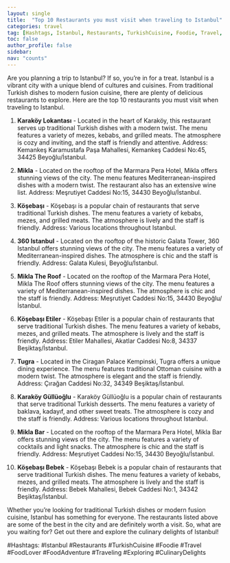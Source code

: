 ```yaml
---
layout: single
title:  "Top 10 Restaurants you must visit when traveling to Istanbul"
categories: travel
tag: [Hashtags, Istanbul, Restaurants, TurkishCuisine, Foodie, Travel, FoodLover, FoodAdventure, Traveling, Exploring, CulinaryDelights]
toc: false
author_profile: false
sidebar:
nav: "counts"
---
```


Are you planning a trip to Istanbul? If so, you’re in for a treat. Istanbul is a vibrant city with a unique blend of cultures and cuisines. From traditional Turkish dishes to modern fusion cuisine, there are plenty of delicious restaurants to explore. Here are the top 10 restaurants you must visit when traveling to Istanbul. 

1. **Karaköy Lokantası** - Located in the heart of Karaköy, this restaurant serves up traditional Turkish dishes with a modern twist. The menu features a variety of mezes, kebabs, and grilled meats. The atmosphere is cozy and inviting, and the staff is friendly and attentive. Address: Kemankeş Karamustafa Paşa Mahallesi, Kemankeş Caddesi No:45, 34425 Beyoğlu/İstanbul. 

2. **Mikla** - Located on the rooftop of the Marmara Pera Hotel, Mikla offers stunning views of the city. The menu features Mediterranean-inspired dishes with a modern twist. The restaurant also has an extensive wine list. Address: Meşrutiyet Caddesi No:15, 34430 Beyoğlu/İstanbul. 

3. **Köşebaşı** - Köşebaşı is a popular chain of restaurants that serve traditional Turkish dishes. The menu features a variety of kebabs, mezes, and grilled meats. The atmosphere is lively and the staff is friendly. Address: Various locations throughout Istanbul. 

4. **360 Istanbul** - Located on the rooftop of the historic Galata Tower, 360 Istanbul offers stunning views of the city. The menu features a variety of Mediterranean-inspired dishes. The atmosphere is chic and the staff is friendly. Address: Galata Kulesi, Beyoğlu/İstanbul. 

5. **Mikla The Roof** - Located on the rooftop of the Marmara Pera Hotel, Mikla The Roof offers stunning views of the city. The menu features a variety of Mediterranean-inspired dishes. The atmosphere is chic and the staff is friendly. Address: Meşrutiyet Caddesi No:15, 34430 Beyoğlu/İstanbul. 

6. **Köşebaşı Etiler** - Köşebaşı Etiler is a popular chain of restaurants that serve traditional Turkish dishes. The menu features a variety of kebabs, mezes, and grilled meats. The atmosphere is lively and the staff is friendly. Address: Etiler Mahallesi, Akatlar Caddesi No:8, 34337 Beşiktaş/İstanbul. 

7. **Tugra** - Located in the Ciragan Palace Kempinski, Tugra offers a unique dining experience. The menu features traditional Ottoman cuisine with a modern twist. The atmosphere is elegant and the staff is friendly. Address: Çırağan Caddesi No:32, 34349 Beşiktaş/İstanbul. 

8. **Karaköy Güllüoğlu** - Karaköy Güllüoğlu is a popular chain of restaurants that serve traditional Turkish desserts. The menu features a variety of baklava, kadayıf, and other sweet treats. The atmosphere is cozy and the staff is friendly. Address: Various locations throughout Istanbul. 

9. **Mikla Bar** - Located on the rooftop of the Marmara Pera Hotel, Mikla Bar offers stunning views of the city. The menu features a variety of cocktails and light snacks. The atmosphere is chic and the staff is friendly. Address: Meşrutiyet Caddesi No:15, 34430 Beyoğlu/İstanbul. 

10. **Köşebaşı Bebek** - Köşebaşı Bebek is a popular chain of restaurants that serve traditional Turkish dishes. The menu features a variety of kebabs, mezes, and grilled meats. The atmosphere is lively and the staff is friendly. Address: Bebek Mahallesi, Bebek Caddesi No:1, 34342 Beşiktaş/İstanbul. 

Whether you’re looking for traditional Turkish dishes or modern fusion cuisine, Istanbul has something for everyone. The restaurants listed above are some of the best in the city and are definitely worth a visit. So, what are you waiting for? Get out there and explore the culinary delights of Istanbul! 

#Hashtags: #Istanbul #Restaurants #TurkishCuisine #Foodie #Travel #FoodLover #FoodAdventure #Traveling #Exploring #CulinaryDelights